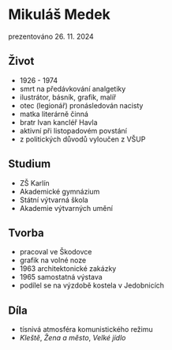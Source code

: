 # Mikuláš Medek
prezentováno 26. 11. 2024

## Život
* 1926 - 1974
* smrt na předávkování analgetiky
* ilustrátor, básník, grafik, malíř
* otec (legionář) pronásledován nacisty
* matka literárně činná
* bratr Ivan kancléř Havla
* aktivní při listopadovém povstání
* z politických důvodů vyloučen z VŠUP

## Studium
* ZŠ Karlín
* Akademické gymnázium
* Státní výtvarná škola
* Akademie výtvarných umění

## Tvorba
* pracoval ve Škodovce
* grafik na volné noze
* 1963 architektonické zakázky
* 1965 samostatná výstava
* podílel se na výzdobě kostela v Jedobnicích

## Díla
* tísnivá atmosféra komunistického režimu
* *Kleště*, *Žena a město*, *Velké jídlo*